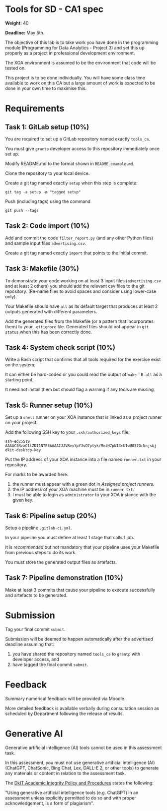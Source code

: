 # Tools for SD - CA1 spec

**Weight:** 40

**Deadline:** May 5th. 

The objective of this lab is to take work you have done in the programming module (Programming for Data Analytics - Project 3) and set this up properly as a project in professional development environment.

The XOA environment is assumed to be the environment that code will be tested on.

This project is to be done individually.
You will have some class time available to work on this CA but a large amount of work is expected to be done in your own time to maximise this.


# Requirements

## Task 1: GitLab setup (10%)

You are required to set up a GitLab repository named exactly `tools_ca`. 

You must give `grantp` developer access to this repository immediately once set up. 

Modify README.md to the format shown in `README_example.md`.

Clone the repository to your local device. 

Create a git tag named exactly `setup` when this step is complete:

	git tag -a setup -m "tagged setup"
	
Push (including tags) using the command

	git push --tags


## Task 2: Code import (10%)

Add and commit the code `filter_report.py` (and any other Python files) and sample input files `advertising.csv`.

Create a git tag named exactly `import` that points to the initial commit.


## Task 3: Makefile (30%)

To demonstrate your code working on at least 3 input files (`advertising.csv` and at least 2 others) you should add the relevant csv files to the git repository.
(Re-name files to avoid spaces and consider using lower-case only). 

Your Makefile should have `all` as its default target that produces at least 2 outputs generated with different parameters.

Add the generated files from the Makefile (or a pattern that incorporates them) to your `.gitignore` file.
Generated files should not appear in `git status` when this has been correctly done. 


## Task 4: System check script (10%)

Write a Bash script that confirms that all tools required for the exercise exist on the system.

It can either be hard-coded or you could read the output of `make -B all` as a starting point. 

It need not install them but should flag a warning if any tools are missing. 


## Task 5: Runner setup (10%)

Set up a `shell` runner on your XOA instance that is linked as a project runner on your project.

Add the following SSH key to your `.ssh/authorized_keys` file: 

	ssh-ed25519 AAAAC3NzaC1lZDI1NTE5AAAAIJJVRvvYpYJvO7ptyk/MmiH7pNI4rUIwU057GrNnjsbj dkit-desktop-key

Put the IP address of your XOA instance into a file named `runner.txt` in your repository. 

For marks to be awarded here:

1. the runner must appear with a green dot in *Assigned project runners*.
2. the IP address of your XOA machine must be in `runner.txt`.
3. I must be able to login as `administrator` to your XOA instance with the given key.


## Task 6: Pipeline setup (20%)

Setup a pipeline `.gitlab-ci.yml`.

In your pipeline you must define at least 1 stage that calls 1 job. 

It is *recommended* but not mandatory that your pipeline uses your Makefile from previous steps to do its work. 

You must store the generated output files as artefacts. 


## Task 7: Pipeline demonstration (10%)

Make at least 3 commits that cause your pipeline to execute successfully and artefacts to be generated. 



# Submission

Tag your final commit `submit`. 

Submission will be deemed to happen automatically after the advertised deadline assuming that:

1. you have shared the repository named `tools_ca` to `grantp` with developer access, and
2. have tagged the final commit `submit`. 



# Feedback

Summary numerical feedback will be provided via Moodle.

More detailed feedback is available verbally during consultation session as scheduled by Department following the release of results. 



# Generative AI

Generative artificial intelligence (AI) tools cannot be used in this assessment task.

In this assessment, you must not use generative artificial intelligence (AI) (ChatGPT, ChatSonic, Bing Chat, Lex, DALL-E 2, or other tools) to generate any materials or content in relation to the assessment task.

The [DkIT Academic Integrity Policy and Procedures](https://www.dkit.ie/about-dkit/policies-andguidelines/academic-policies.html) states the following:

"Using generative artificial intelligence tools (e.g. ChatGPT) in an assessment unless explicitly permitted to do so and with proper acknowledgement, is a form of plagiarism".


